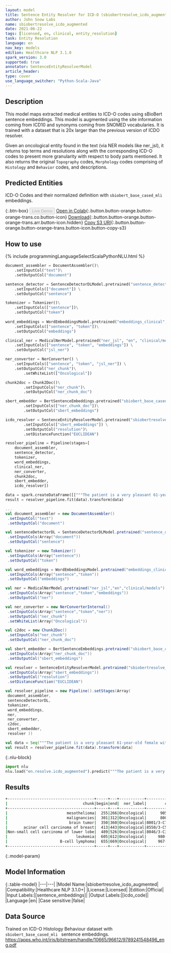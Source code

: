 ```yaml
---
layout: model
title: Sentence Entity Resolver for ICD-O (sbiobertresolve_icdo_augmented)
author: John Snow Labs
name: sbiobertresolve_icdo_augmented
date: 2021-06-22
tags: [licensed, en, clinical, entity_resolution]
task: Entity Resolution
language: en
nav_key: models
edition: Healthcare NLP 3.1.0
spark_version: 3.0
supported: true
annotator: SentenceEntityResolverModel
article_header:
type: cover
use_language_switcher: "Python-Scala-Java"
---
```


## Description

This model maps extracted medical entities to ICD-O codes using sBioBert sentence embeddings. This model is augmented using the site information coming from ICD10 and synonyms coming from SNOMED vocabularies. It is trained with a dataset that is 20x larger than the previous version of ICDO resolver.

Given an oncological entity found in the text (via NER models like ner_jsl), it returns top terms and resolutions along with the corresponding ICD-O codes to present more granularity with respect to body parts mentioned. It also returns the original `Topography` codes, `Morphology` codes comprising of `Histology` and `Behavior` codes, and descriptions.

## Predicted Entities

ICD-O Codes and their normalized definition with `sbiobert_base_cased_mli ` embeddings.

{:.btn-box}
<button class="button button-orange" disabled>Live Demo</button>
[Open in Colab](https://colab.research.google.com/github/JohnSnowLabs/spark-nlp-workshop/blob/master/tutorials/Certification_Trainings/Healthcare/24.Improved_Entity_Resolvers_in_SparkNLP_with_sBert.ipynb){:.button.button-orange.button-orange-trans.co.button-icon}
[Download](https://s3.amazonaws.com/auxdata.johnsnowlabs.com/clinical/models/sbiobertresolve_icdo_augmented_en_3.1.0_3.0_1624344274944.zip){:.button.button-orange.button-orange-trans.arr.button-icon.hidden}
[Copy S3 URI](s3://auxdata.johnsnowlabs.com/clinical/models/sbiobertresolve_icdo_augmented_en_3.1.0_3.0_1624344274944.zip){:.button.button-orange.button-orange-trans.button-icon.button-copy-s3}

## How to use



<div class="tabs-box" markdown="1">
{% include programmingLanguageSelectScalaPythonNLU.html %}

```python
document_assembler = DocumentAssembler()\
	.setInputCol("text")\
	.setOutputCol("document")

sentence_detector = SentenceDetectorDLModel.pretrained("sentence_detector_dl_healthcare", "en", "clinical/models") \
	.setInputCols(["document"]) \
	.setOutputCol("sentence")

tokenizer = Tokenizer()\
	.setInputCols(["sentence"])\
	.setOutputCol("token")
	
word_embeddings = WordEmbeddingsModel.pretrained("embeddings_clinical", "en", "clinical/models")\
	.setInputCols(["sentence", "token"])\
	.setOutputCol("embeddings")

clinical_ner = MedicalNerModel.pretrained("ner_jsl", "en", "clinical/models") \
	.setInputCols(["sentence", "token", "embeddings"]) \
	.setOutputCol("jsl_ner")

ner_converter = NerConverter() \
	.setInputCols(["sentence", "token", "jsl_ner"]) \
	.setOutputCol("ner_chunk")\
    	.setWhiteList(["Oncological"])

chunk2doc = Chunk2Doc()\
    	.setInputCols("ner_chunk")\
    	.setOutputCol("ner_chunk_doc")

sbert_embedder = BertSentenceEmbeddings.pretrained("sbiobert_base_cased_mli","en","clinical/models")\
    	.setInputCols(["ner_chunk_doc"])\
    	.setOutputCol("sbert_embeddings")

icdo_resolver = SentenceEntityResolverModel.pretrained("sbiobertresolve_icdo_augmented","en", "clinical/models") \
    	.setInputCols(["sbert_embeddings"]) \
    	.setOutputCol("resolution")\
    	.setDistanceFunction("EUCLIDEAN")

resolver_pipeline = Pipeline(stages=[
    document_assembler, 
    sentence_detector, 
    tokenizer, 
    word_embeddings, 
    clinical_ner, 
    ner_converter, 
    chunk2doc, 
    sbert_embedder, 
    icdo_resolver])

data = spark.createDataFrame([["""The patient is a very pleasant 61-year-old female with a strong family history of colon polyps. The patient reports her first polyps noted at the age of 50. We reviewed the pathology obtained from the pericardectomy in March 2006, which was diagnostic of mesothelioma. She also has history of several malignancies in the family. Her father died of a glomus tumor of brain at the age of 81. Her sister died at the age of 65 breast cancer. She has two maternal aunts with history of lung cancer both of whom were smoker. Also a paternal grandmother who was diagnosed with leukemia at 86 and a paternal grandfather who had mature b-cell lymphomas."""]]).toDF("text")
result = resolver_pipeline.fit(data).transform(data)
```
```scala
...
val document_assembler = new DocumentAssembler()
 .setInputCol("text") 
 .setOutputCol("document") 

val sentenceDetectorDL = SentenceDetectorDLModel.pretrained("sentence_detector_dl_healthcare","en","clinical/models")
 .setInputCols(Array("document")) 
 .setOutputCol("sentence") 

val tokenizer = new Tokenizer()
 .setInputCols(Array("sentence")) 
 .setOutputCol("token") 

val word_embeddings = WordEmbeddingsModel.pretrained("embeddings_clinical","en","clinical/models")
 .setInputCols(Array("sentence","token"))
 .setOutputCol("embeddings") 

val ner = MedicalNerModel.pretrained("ner_jsl","en","clinical/models")
 .setInputCols(Array("sentence","token","embeddings")) 
 .setOutputCol("ner") 

val ner_converter = new NerConverterInternal()
 .setInputCols(Array("sentence","token","ner")) 
 .setOutputCol("ner_chunk") 
 .setWhiteList(Array("Oncological")) 

val c2doc = new Chunk2Doc()
 .setInputCols("ner_chunk") 
 .setOutputCol("ner_chunk_doc") 

val sbert_embedder = BertSentenceEmbeddings.pretrained("sbiobert_base_cased_mli","en","clinical/models")
 .setInputCols(Array("ner_chunk_doc")) 
 .setOutputCol("sbert_embeddings") 

val resolver = SentenceEntityResolverModel.pretrained("sbiobertresolve_icdo_augmented","en","clinical/models")
 .setInputCols(Array("sbert_embeddings")) 
 .setOutputCol("resolution") 
 .setDistanceFunction("EUCLIDEAN") 

val resolver_pipeline = new Pipeline().setStages(Array(
 document_assembler, 
 sentenceDetectorDL, 
 tokenizer, 
 word_embeddings, 
 ner, 
 ner_converter, 
 c2doc, 
 sbert_embedder, 
 resolver )) 

val data = Seq("""The patient is a very pleasant 61-year-old female with a strong family history of colon polyps. The patient reports her first polyps noted at the age of 50. We reviewed the pathology obtained from the pericardectomy in March 2006, which was diagnostic of mesothelioma. She also has history of several malignancies in the family. Her father died of a glomus tumor of brain at the age of 81. Her sister died at the age of 65 breast cancer. She has two maternal aunts with history of lung cancer both of whom were smoker. Also a paternal grandmother who was diagnosed with leukemia at 86 and a paternal grandfather who had mature b-cell lymphomas.""").toDF("text") 
val result = resolver_pipeline.fit(data).transform(data) 
```


{:.nlu-block}
```python
import nlu
nlu.load("en.resolve.icdo_augmented").predict("""The patient is a very pleasant 61-year-old female with a strong family history of colon polyps. The patient reports her first polyps noted at the age of 50. We reviewed the pathology obtained from the pericardectomy in March 2006, which was diagnostic of mesothelioma. She also has history of several malignancies in the family. Her father died of a glomus tumor of brain at the age of 81. Her sister died at the age of 65 breast cancer. She has two maternal aunts with history of lung cancer both of whom were smoker. Also a paternal grandmother who was diagnosed with leukemia at 86 and a paternal grandfather who had mature b-cell lymphomas.""")
```

</div>

## Results

```bash
+--------------------------------------+-----+---+-----------+------------+----------------------------------------+----------------------------------------+
|                                 chunk|begin|end|  ner_label|        code|                             resolutions|                               all_codes|
+--------------------------------------+-----+---+-----------+------------+----------------------------------------+----------------------------------------+
|                          mesothelioma|  255|266|Oncological|      9050/3|Mesothelioma, malignant:::Epithelioid...|9050/3:::9052/3:::9051/3:::905:::9050...|
|                          malignancies|  301|312|Oncological|      8000/3|Neoplasm, malignant:::Tumor cells, ma...|8000/3:::8001/3:::881-883:::889-892::...|
|                           brain tumor|  350|360|Oncological|8001/3-C71.7|Tumor cells, malignant of brain stem:...|8001/3-C71.7:::9064/3-C71.7:::9442/3-...|
|       acinar cell carcinoma of breast|  413|443|Oncological|8550/3-C50.1|Acinar cell carcinoma of central port...|8550/3-C50.1:::8550/3-C50.6:::8251/3-...|
|Non-small cell carcinoma of lower lobe|  489|526|Oncological|8046/3-C34.3|Non-small cell carcinoma of lower lob...|8046/3-C34.3:::8041/3-C34.3:::8550/3-...|
|                              leukemia|  605|612|Oncological|     980-994|Leukemias:::Lymphoid leukemias:::Myel...|980-994:::981-983:::984-993:::9820/3:...|
|                       B-cell lymphoma|  655|669|Oncological|     967-969|Mature B-cell lymphomas:::Splenic mar...|967-969:::9689/3:::972:::9819/3:::982...|
+--------------------------------------+-----+---+-----------+------------+----------------------------------------+----------------------------------------+
```

{:.model-param}
## Model Information

{:.table-model}
|---|---|
|Model Name:|sbiobertresolve_icdo_augmented|
|Compatibility:|Healthcare NLP 3.1.0+|
|License:|Licensed|
|Edition:|Official|
|Input Labels:|[sentence_embeddings]|
|Output Labels:|[icdo_code]|
|Language:|en|
|Case sensitive:|false|

## Data Source

Trained on ICD-O Histology Behaviour dataset with `sbiobert_base_cased_mli ` sentence embeddings. https://apps.who.int/iris/bitstream/handle/10665/96612/9789241548496_eng.pdf
